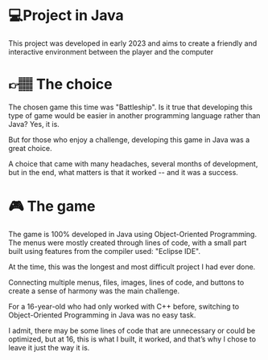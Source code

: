 # 💻Project in Java

<p>This project was developed in early 2023 and aims to create a friendly and interactive environment between the player and the computer</p>

# 👉🏽 The choice

<p>The chosen game this time was "Battleship". Is it true that developing this type of game would be easier in another programming language rather than Java? Yes, it is.</p>
<p>But for those who enjoy a challenge, developing this game in Java was a great choice.</p>
<p>A choice that came with many headaches, several months of development, but in the end, what matters is that it worked -- and it was a success.</p>

# 🎮 The game

<p>The game is 100% developed in Java using Object-Oriented Programming. The menus were mostly created through lines of code, with a small part built using features from the compiler used: "Eclipse IDE".</p>

<p>At the time, this was the longest and most difficult project I had ever done.</p>
<p>Connecting multiple menus, files, images, lines of code, and buttons to create a sense of harmony was the main challenge.</p>

<p>For a 16-year-old who had only worked with C++ before, switching to Object-Oriented Programming in Java was no easy task.</p>

<p>I admit, there may be some lines of code that are unnecessary or could be optimized, but at 16, this is what I built, it worked, and that’s why I chose to leave it just the way it is.</p>
